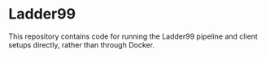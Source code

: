 # Ladder99

This repository contains code for running the Ladder99 pipeline and client setups directly, rather than through Docker. 

